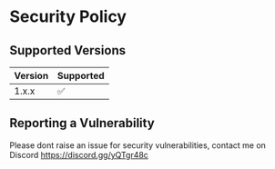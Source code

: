# Security Policy

## Supported Versions


| Version | Supported          |
| ------- | ------------------ |
| 1.x.x   | :white_check_mark: |


## Reporting a Vulnerability

Please dont raise an issue for security vulnerabilities, contact me on Discord https://discord.gg/yQTgr48c

